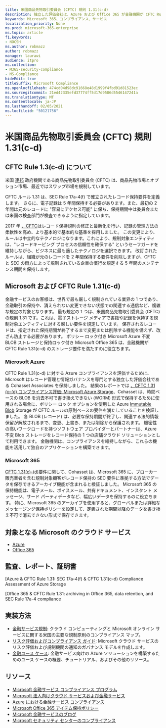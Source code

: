 ```yaml
---
title: 米国商品先物取引委員会 (CFTC) 規則 1.31(c-d)
description: 独立した評価会社は、Azure および Office 365 が金融機関が CFTC Rule 1.31 のレコード保持および不変ストレージ要件を満たすのに役立つ可能性を検証しました。
keywords: Microsoft 365、コンプライアンス、サービス
localization_priority: None
ms.prod: microsoft-365-enterprise
ms.topic: article
f1.keywords:
- NOCSH
ms.author: robmazz
author: robmazz
manager: laurawi
audience: itpro
ms.collection:
- M365-security-compliance
- MS-Compliance
hideEdit: true
titleSuffix: Microsoft Compliance
ms.openlocfilehash: 474cd04d98dc91668e48d1999f4fbd91d81523ec
ms.sourcegitcommit: 21ed42335efd37774ff5d17d9586d5546147241a
ms.translationtype: MT
ms.contentlocale: ja-JP
ms.lasthandoff: 02/05/2021
ms.locfileid: "50121756"
---
```

# <a name="commodity-futures-trading-commission-cftc-rule-131c-d-united-states"></a>米国商品先物取引委員会 (CFTC) 規則 1.31(c-d)

## <a name="about-cftc-rule-13c-d"></a>CFTC Rule 1.3(c-d) について

米国 [連邦](https://www.cftc.gov/) 政府機関である商品先物取引委員会 (CFTC) は、商品先物市場とオプション市場、最近ではスワップ市場を規制しています。  
  
CFTC ルール 1.31 は、SEC Rule 17a-4(f) で確立されたレコード保持要件を定義します。 さらに、電子記録は 5 年間保持する必要があります。また、最初の 2 年間は元のレコードに "容易にアクセス可能" に保ち、保持期間中は委員会または米国の検査部門が検査できるように指定しています。  
  
2017 年 [、CFTC](https://www.cftc.gov/sites/default/files/idc/groups/public/@lrfederalregister/documents/file/2017-11014a.pdf)はレコード保持規則の修正と最新化を行い、記録の管理方法の柔軟性を高め、より基本的で基本的な基準を採用しました。 この変更により、ルールは中立的なテクノロジになります。これにより、規制対象エンティティは、"レコードキーピング プロセスの信頼性を確保する" というセーフガードを維持しながら、ビジネスに最も適したテクノロジを選択できます。 改訂されたルールは、組織が元のレコードを 2 年間保持する要件を削除しますが、CFTC と SEC の両方によって規制されている企業の慣行を規定する 5 年間のメンテナンス期間を保持します。

## <a name="microsoft-and-cftc-rule-131c-d"></a>Microsoft および CFTC Rule 1.31(c-d)

金融サービスのお客様は、世界で最も厳しく規制されている業界の 1 つであり、金融取引の保持や、消えられない変更できない状態での関連する通信など、複雑な規定の対象となります。 最も規定の 1 つは、米国商品先物取引委員会 (CFTC) の規則 1.31 です。これは、電子ストレージ メディアで書籍や記録を保持する規制対象エンティティに対する厳しい要件を規定しています。 保存されるレコードは、指定された保持期間が終了するまで変更または削除する機能を備えず、改ざん防止する必要があります。 ポリシー ロック付き Microsoft Azure 不変 BLOB ストレージと保持ロック付き Microsoft Office 365 は、金融機関が CFTC Rule 1.31(c-d) のストレージ要件を満たすのに役立ちます。

### <a name="microsoft-azure"></a>Microsoft Azure

CFTC Rule 1.31(c-d) に対する Azure コンプライアンスを評価するために、Microsoft はレコード管理と情報ガバナンスを専門とする独立した評価会社である Cohasset Associates を保持しました。 結果のレポートでは [、CFTC 1.31 (c–(d) コンプライアンス評価: Microsoft Azure Storage](https://servicetrust.microsoft.com/ViewPage/MSComplianceGuide?command=Download&downloadType=Document&downloadId=19b08fd4-d276-43e8-9461-715981d0ea20&docTab=4ce99610-c9c0-11e7-8c2c-f908a777fa4d_GRC_Assessment_Reports)、Cohasset は、時間ベースの BLOB を消去不可で書き換えできない (WORM) 形式で保持するために使用される場合に、ポリシー ロック オプションを使用した Azure [Immutable Blob](/azure/storage/blobs/storage-blob-immutable-storage) Storage が CFTC ルールの原則ベースの要件を満たしていることを検証しました。 各 BLOB (レコード) は、必要な保持期間が終了し、関連する法的情報保留が解放されるまで、変更、上書き、または削除から保護されます。 機密性の高いワークロードを持つソフトウェア プロバイダーとパートナーは、Azure 不変 Blob ストレージをレコード保持の 1 つの店舗クラウド ソリューションとして利用できます。 金融機関は、コンプライアンスを維持しながら、これらの機能を活用して独自のアプリケーションを構築できます。

### <a name="microsoft-365"></a>Microsoft 365

[CFTC 1.31(c)-(d)](/microsoft-365/compliance/retention-regulatory-requirements#sec-17a-4f-finra-4511c-and-cftc-131c-d)要件に関して、Cohasset は、Microsoft 365 に、ブローカー販売業者を含む規制対象顧客がレコード保持の SEC 要件に準拠する方法でデータを保存できるアーカイブ機能が含まれると検証しました。 Microsoft 365 の保持機能は、電子メール、ボイスメール、共有ドキュメント、インスタント メッセージ、サード パーティデータなど、幅広いデータを保持するのに役立ちます。 特に、Microsoft 365 のアーカイブを使用すると、グローバルまたは詳細なメッセージング保持ポリシーを設定して、定義された期間以降のデータを書き換え不可で消去できない形式で保存できます。

## <a name="microsoft-in-scope-cloud-services"></a>対象となる Microsoft のクラウド サービス

- [Azure](https://aka.ms/AzureCompliance)
- [Office 365](https://aka.ms/o365-compliance-framework)

## <a name="audits-reports-and-certificates"></a>監査、レポート、証明書

[Azure & CFTC Rule 1.31: SEC 17a-4(f) & CFTC 1.31(c-d) Compliance Assessment of Azure Storage

[Office 365 & CFTC Rule 1.31: archiving in Office 365, data retention, and SEC Rule 17a-4 compliance

## <a name="how-to-implement"></a>実装方法

- [金融サービス規制](https://servicetrust.microsoft.com/ViewPage/TrustDocuments?command=Download&downloadType=Document&downloadId=5b483567-00b0-4d86-96ae-ee887dadb61c&docTab=6d000410-c9e9-11e7-9a91-892aae8839ad_Compliance_Guides): クラウド コンピューティングと Microsoft オンライン サービスに関する米国の主要な規制原則のコンプライアンス マップ。
- [リスク評価およびコンプライアンス ガイド](https://aka.ms/RiskGovernanceGuide): Microsoft クラウド サービスのリスク評価および規制機関の通知のガバナンス モデルを作成します。
- [金融ユース ケース](/azure/industry/financial/): 金融サービス向けの Azure ソリューションを構築するためのユース ケースの概要、チュートリアル、およびその他のリソース。

## <a name="resources"></a>リソース

- [Microsoft 金融サービス コンプライアンス プログラム](https://aka.ms/FSCP-Print)
- [Microsoft 法人向けクラウド サービスおよび金融サービス](https://www.microsoft.com/trustcenter/cloudservices/financialservices)
- [Azure における金融サービス コンプライアンス](https://azure.microsoft.com/resources/videos/azurecon-2015-financial-services-compliance-in-azure/)
- [Microsoft Office 365 アイテム保持ポリシー](/office365/securitycompliance/retention-policies)
- [Microsoft 金融サービスのブログ](https://techcommunity.microsoft.com/t5/Financial-Services-Blog/bg-p/FinancialServicesBlog)
- [Microsoft セキュリティ センターのコンプライアンス](https://www.microsoft.com/trust-center/compliance/compliance-overview)
